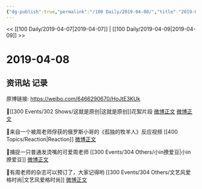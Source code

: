 ```yaml
---
{"dg-publish":true,"permalink":"/100 Daily/2019-04-08/","title":"2019-04-08","created":"2023-03-11T21:15:16.092+08:00","updated":"2023-03-11T21:16:14.767+08:00"}
---
```



<< [[100 Daily/2019-04-07\|2019-04-07]] | [[100 Daily/2019-04-09\|2019-04-09]] >>

# 2019-04-08

## 资讯站 记录

原博链接: https://weibo.com/6466290670/HoJtE3KUk

🐰[[300 Events/302 Shows/这就是原创\|这就是原创]]花絮片段
[微博正文](https://m.weibo.cn/6466290670/4358841930586436)
[微博正文](https://m.weibo.cn/6466290670/4358900948508820)

🐰来自一个被周老师俘获的俄罗斯小哥的《孤独的牧羊人》反应视频 [[400 Topics/Reaction\|Reaction]]
[微博正文](https://m.weibo.cn/6466290670/4358853929230578)

🐰捕捉一只普通发烫嘴的可爱周老师 [[300 Events/304 Others/小in撩爱豆\|小in撩爱豆]]
[微博正文](https://m.weibo.cn/6466290670/4358880215329970)

🐰有周老师的杂志可以预订了，大家记得哟 [[300 Events/304 Others/文艺风爱格时尚\|文艺风爱格时尚]]
[微博正文](https://m.weibo.cn/6466290670/4358947920482529)
